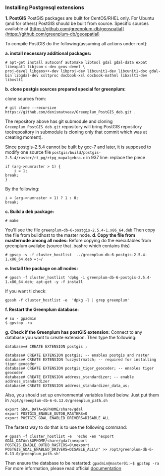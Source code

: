 ### Installing Postgresql extensions
**1. PostGIS**
PostGIS packages are built for CentOS/RHEL only.
For Ubuntu (and for others) PostGIS should be built from source. Specific sources available at [https://github.com/greenplum-db/geospatial](https://github.com/greenplum-db/geospatial)

To compile PostGIS do the following(assuming all actions under root):

**a. install necessary additional packages:**
```shell
# apt-get install autoconf automake libtool gdal gdal-data expat libexpat1 libjson-c-dev geos-devel \
proj-devel libgeos++-dev libproj-dev libcunit1-dev libcunit1-doc gdal-bin libgdal-dev xsltproc docbook-xsl docbook-mathml libxslt1-dev libxslt1
```
**b. clone postgis sources prepared special for greenplum:**

clone sources from:
```shell
# git clone --recursive https://github.com/denismatveev/Greenplum_PostGIS_deb.git .
```
The repository above has git submodule and cloning `Greenplum_PostGIS_deb.git` repository will bring PostGIS repository too(repository in submodule is cloning only that commit which was at creating moment).

Since postgis-2.5.4 cannot be built by gcc-7 and later, it is supposed to modify one source file ```postgis/build/postgis-2.5.4/raster/rt_pg/rtpg_mapalgebra.c``` in 937 line:
replace the piece
```
if (arg->numraster > 1) {
   	i = 1;	
break;	
}
```
By the following:
```
i = (arg->numraster > 1) ? 1 : 0;
break;
```

**c. Build a deb package:**
```shell
# make
```
You'll see the file ```greenplum-db-6-postgis-2.5.4-1.x86_64.deb```
Then copy the file from buildhost to the master node.
**d. Copy the file from masternode among all nodes:**
Before copying do the executables from greenplum availabe (source that .bashrc which contains this)
```shell
# gpscp -v -f cluster_hostlist  ../greenplum-db-6-postgis-2.5.4-1.x86_64.deb =:~/
```
**e. Install the package on all nodes:**
```shell
# gpssh -f cluster_hostlist 'dpkg -i greenplum-db-6-postgis-2.5.4-1.x86_64.deb; apt-get -y -f install
```
If you want ti check:
```shell
gpssh -f cluster_hostlist -e  'dpkg -l | grep greenplum'
```
**f. Restart the Greenplum database:**
```shell
# su - gpadmin
$ gpstop -ra
```
**g. Check if the Greenplum has postGIS extension:**
Connect to any database you want to create extension. Then type the following:
```
database=# CREATE EXTENSION postgis ;

database# CREATE EXTENSION postgis; -- enables postgis and raster
database# CREATE EXTENSION fuzzystrmatch; -- required for installing tiger geocoder
database# CREATE EXTENSION postgis_tiger_geocoder; -- enables tiger geocoder
database# CREATE EXTENSION address_standardizer; -- enable address_standardizer
database# CREATE EXTENSION address_standardizer_data_us;
```
Also, you should set up environmental variables listed below. Just put them in ```/opt/greenplum-db-6-6.13.0/greenplum_path.sh```
```
export GDAL_DATA=$GPHOME/share/gdal
export POSTGIS_ENABLE_OUTDB_RASTERS=0
export POSTGIS_GDAL_ENABLED_DRIVERS=DISABLE_ALL
```
The fastest way to do that is to use the following command:
```
# gpssh -f cluster_hostlist -e  'echo -en "export GDAL_DATA=\$GPHOME/share/gdal\nexport POSTGIS_ENABLE_OUTDB_RASTERS=0\nexport POSTGIS_GDAL_ENABLED_DRIVERS=DISABLE_ALL\n" >> /opt/greenplum-db-6-6.13.0/greenplum_path.sh'
```
Then ensure the database to be restarted: ```gpadmin@master01:~$ gpstop -ra```
For more information, please read official [documentation](https://github.com/greenplum-db/geospatial)
